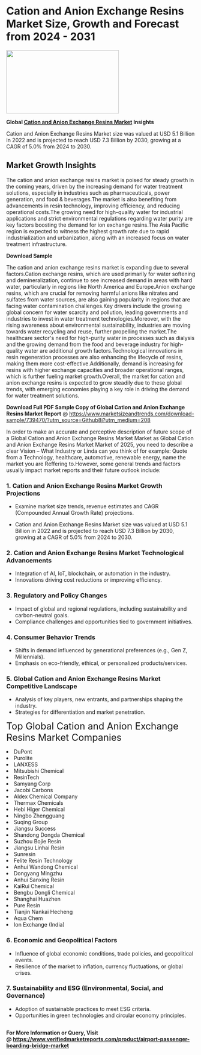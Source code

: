 <H1>Cation and Anion Exchange Resins Market Size, Growth and Forecast from 2024 - 2031</H1><img class="aligncenter size-medium wp-image-584254" src="https://thirdeyenews.in/wp-content/uploads/2024/09/Global-Market-Research-300x168.jpeg" alt="" width="300" height="168" /><p><strong>Global&nbsp;<a href="https://www.marketsizeandtrends.com/download-sample/739470/?utm_source=Github8j?utm_medium=208">Cation and Anion Exchange Resins Market</a> Insights</strong></p><p>Cation and Anion Exchange Resins Market size was valued at USD 5.1 Billion in 2022 and is projected to reach USD 7.3 Billion by 2030, growing at a CAGR of 5.0% from 2024 to 2030.</p><p><h2>Market Growth Insights</h2> <p>The cation and anion exchange resins market is poised for steady growth in the coming years, driven by the increasing demand for water treatment solutions, especially in industries such as pharmaceuticals, power generation, and food & beverages.The market is also benefiting from advancements in resin technology, improving efficiency, and reducing operational costs.The growing need for high-quality water for industrial applications and strict environmental regulations regarding water purity are key factors boosting the demand for ion exchange resins.The Asia Pacific region is expected to witness the highest growth rate due to rapid industrialization and urbanization, along with an increased focus on water treatment infrastructure.</p> <p><strong>Download Sample</strong></p> <p>The cation and anion exchange resins market is expanding due to several factors.Cation exchange resins, which are used primarily for water softening and demineralization, continue to see increased demand in areas with hard water, particularly in regions like North America and Europe.Anion exchange resins, which are crucial for removing harmful anions like nitrates and sulfates from water sources, are also gaining popularity in regions that are facing water contamination challenges.Key drivers include the growing global concern for water scarcity and pollution, leading governments and industries to invest in water treatment technologies.Moreover, with the rising awareness about environmental sustainability, industries are moving towards water recycling and reuse, further propelling the market.The healthcare sector's need for high-purity water in processes such as dialysis and the growing demand from the food and beverage industry for high-quality water are additional growth factors.Technological innovations in resin regeneration processes are also enhancing the lifecycle of resins, making them more cost-effective.Additionally, demand is increasing for resins with higher exchange capacities and broader operational ranges, which is further fueling market growth.Overall, the market for cation and anion exchange resins is expected to grow steadily due to these global trends, with emerging economies playing a key role in driving the demand for water treatment solutions.</p> <p><span class=""><strong>Download Full PDF Sample Copy of Global Cation and Anion Exchange Resins Market Report</strong> @ <a href="https://www.marketsizeandtrends.com/download-sample/739470/?utm_source=Github8j?utm_medium=208" target="_blank">https://www.marketsizeandtrends.com/download-sample/739470/?utm_source=Github8j?utm_medium=208</a></span></p><p>In order to make an accurate and perceptive description of future scope of a Global&nbsp;Cation and Anion Exchange Resins Market Market as Global&nbsp;Cation and Anion Exchange Resins Market Market of 2025, you need to describe a clear Vision &ndash; What Industry or Linda can you think of for example: Quote from a Technology, healthcare, automotive, renewable energy, name the market you are Reffering to.However, some general trends and factors usually impact market reports and their future outlook include:</p><h3>1.&nbsp;<strong>Cation and Anion Exchange Resins Market Growth Projections</strong></h3><ul><li>Examine market size trends, revenue estimates and CAGR (Compounded Annual Growth Rate) projections.</li><li><p>Cation and Anion Exchange Resins Market size was valued at USD 5.1 Billion in 2022 and is projected to reach USD 7.3 Billion by 2030, growing at a CAGR of 5.0% from 2024 to 2030.</p></li></ul><h3>2.&nbsp;<strong>Cation and Anion Exchange Resins Market Technological Advancements</strong></h3><ul><li>Integration of AI, IoT, blockchain, or automation in the industry.</li><li>Innovations driving cost reductions or improving efficiency.</li></ul><h3>3.&nbsp;<strong>Regulatory and Policy Changes</strong></h3><ul><li>Impact of global and regional regulations, including sustainability and carbon-neutral goals.</li><li>Compliance challenges and opportunities tied to government initiatives.</li></ul><h3>4.&nbsp;<strong>Consumer Behavior Trends</strong></h3><ul><li>Shifts in demand influenced by generational preferences (e.g., Gen Z, Millennials).</li><li>Emphasis on eco-friendly, ethical, or personalized products/services.</li></ul><h3>5.&nbsp;<strong>Global Cation and Anion Exchange Resins Market Competitive Landscape</strong></h3><ul><li>Analysis of key players, new entrants, and partnerships shaping the industry.</li><li>Strategies for differentiation and market penetration.</li></ul><p data-pm-slice="1 1 []"><span style="color: inherit; font-family: inherit; font-size: 25px;">Top Global Cation and Anion Exchange Resins Market Companies</span></p><div class="" data-test-id=""><p><li>DuPont</li><li> Purolite</li><li> LANXESS</li><li> Mitsubishi Chemical</li><li> ResinTech</li><li> Samyang Corp</li><li> Jacobi Carbons</li><li> Aldex Chemical Company</li><li> Thermax Chemicals</li><li> Hebi Higer Chemical</li><li> Ningbo Zhengguang</li><li> Suqing Group</li><li> Jiangsu Success</li><li> Shandong Dongda Chemical</li><li> Suzhou Bojie Resin</li><li> Jiangsu Linhai Resin</li><li> Sunresin</li><li> Felite Resin Technology</li><li> Anhui Wandong Chemical</li><li> Dongyang Mingzhu</li><li> Anhui Sanxing Resin</li><li> KaiRui Chemical</li><li> Bengbu Dongli Chemical</li><li> Shanghai Huazhen</li><li> Pure Resin</li><li> Tianjin Nankai Hecheng</li><li> Aqua Chem</li><li> Ion Exchange (India)</li></p></div><h3>6.&nbsp;<strong>Economic and Geopolitical Factors</strong></h3><ul><li>Influence of global economic conditions, trade policies, and geopolitical events.</li><li>Resilience of the market to inflation, currency fluctuations, or global crises.</li></ul><h3>7.&nbsp;<strong>Sustainability and ESG (Environmental, Social, and Governance)</strong></h3><ul><li>Adoption of sustainable practices to meet ESG criteria.</li><li>Opportunities in green technologies and circular economy principles.</li></ul><h2><strong style="font-size: 14px;">For More Information or Query, Visit @&nbsp;</strong><a style="background-color: #ffffff; font-size: 14px;" href="https://www.marketsizeandtrends.com/report/cation-and-anion-exchange-resins-market/" target="_blank">https://www.verifiedmarketreports.com/product/airport-passenger-boarding-bridge-market</a></h2>